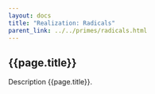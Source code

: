 ```yaml
---
layout: docs
title: "Realization: Radicals"
parent_link: ../../primes/radicals.html
---
```


## {{page.title}}

Description {{page.title}}.
